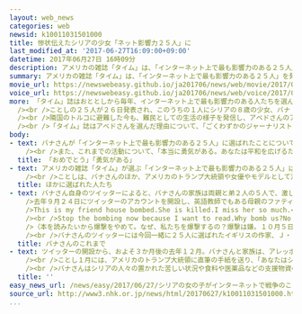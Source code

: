 ```yaml
---
layout: web_news
categories: web
newsid: k10011031501000
title: 惨状伝えたシリアの少女「ネット影響力２５人」に
last_modified_at: '2017-06-27T16:09:00+09:00'
datetime: 2017年06月27日 16時09分
description: アメリカの雑誌「タイム」は、「インターネット上で最も影響力のある２５人」を発表し、このうちの１人に内戦で激しい戦闘が続いていたシリアのアレッポの惨状をツイッターで伝え続けた８歳の少女が選ばれました。
summary: アメリカの雑誌「タイム」は、「インターネット上で最も影響力のある２５人」を発表し、このうちの１人に内戦で激しい戦闘が続いていたシリアのアレッポの惨状をツイッターで伝え続けた８歳の少女が選ばれました。
movie_url: https://newswebeasy.github.io/ja201706/news/web/movie/2017/06/27/k10011031501000.mp4
voice_url: https://newswebeasy.github.io/ja201706/news/web/voice/2017/06/27/k10011031501000.mp3
more: 「タイム」誌はおととしから毎年、インターネット上で最も影響力のある人たちを選んでいて、これまでにアメリカのオバマ前大統領や世界的な人気歌手のビヨンセさんなどが選ばれています。<br
  /><br />ことしの２５人が２６日発表され、このうちの１人にシリアの８歳の少女、バナ・アベドさんが選ばれました。アベドさんは、去年１２月まで内戦で激しい戦闘が続いていたシリアのアレッポ東部にとどまり空爆で街が破壊されたり友人が亡くなったりした体験をツイッターを通じて世界に伝え、戦闘の停止を訴えてきました。<br
  /><br />隣国のトルコに避難した今も、難民としての生活の様子を発信し、アベドさんのアカウントのフォロワーは３６万人を超えています。<br /><br />今月２０日の世界難民の日には、動画のメッセージを投稿し、「きょう、世界中に大勢の難民がいることを忘れないで。住む家も病院も仕事もない難民の姿を想像して」と英語で訴えました。<br
  /><br />「タイム」誌はアベドさんを選んだ理由について、「ごくわずかのジャーナリストしかアレッポ東部に立ち入れない中、シリアの内戦の恐ろしさを気付かせてくれた。アベドさんは多くの報道を引き寄せ、シリアで苦しむ大勢の子どもたちの象徴となった」としています。
body:
- text: バナさんが「インターネット上で最も影響力のある２５人」に選ばれたことについて、ツイッターでは「おめでとう。シリアのためになすべきことは、まだたくさんある」とつぶやいた人がいます。<br
    /><br />また、これまでの活動について、「本当に勇気がある。あなたは平和を広げるために神に選ばれたのだと思う」とか、「メッセージを世界に送り続けて！」などと、バナさんを励ましたり、過酷な状況下にあるシリアの人たちの支援を訴えたりする投稿も多数見られます。
  title: 「おめでとう」「勇気がある」
- text: アメリカの雑誌「タイム」が選ぶ「インターネット上で最も影響力のある２５人」は、おととしから毎年発表されています。これまでにアメリカのオバマ前大統領や世界的な人気歌手のビヨンセさんなどが選ばれています。<br
    /><br />ことしは、バナさんのほか、アメリカのトランプ大統領や女優やモデルとして活躍し、ツイッターで５０００万人を超えるフォロワーがいるキム・カーダシアンさん、それにハリーポッターシリーズで知られるイギリスの作家Ｊ・Ｋ・ローリングさんなどが選ばれています。
  title: ほかに選ばれた人たち
- text: バナさん自身のツイッターによると、バナさんの家族は両親と弟２人の５人で、激しい戦闘が続いていたシリアのアレッポ東部で暮らしていました。<br /><br
    />去年９月２４日にツイッターのアカウントを開設し、英語教師でもある母親のファティマさんの助けを借りながら内戦下の生活を英語で発信してきました。<br /><br
    />This is my friend house bombed.She is killed.I miss her so much.<br />（爆撃された友達の家です。彼女は死にました。彼女がいなくなって、とても寂しい。９月２７日）<br
    /><br />Stop the bombing now because I want to read.Why bomb us?No bombing.<br
    />（本を読みたいから爆撃をやめて。なぜ、私たちを爆撃するの？爆撃は嫌。１０月５日）<br /><br />こうした発信をＢＢＣやＣＮＮなど世界の主要メディアが「アンネの日記」になぞらえて相次いで取り上げ、バナさんは「現代のアンネ・フランク」として紹介されました。<br
    /><br />バナさんのツイッターには今回一緒に２５人に選ばれたイギリスの作家、Ｊ・Ｋ・ローリングさんとの交流の様子も投稿されました。内戦で食料や医薬品が不足し、電気や水道などのライフラインも寸断された中で、母親が、読書好きなバナさんのためになんとかして本を手に入れたいとローリングさんに訴えました。すると、ローリングさんが、バナさんのためにハリーポッターの電子版を送ってくれたといいます。
  title: バナさんのこれまで
- text: ツイッターの開設から、およそ３か月後の去年１２月。バナさんと家族は、アレッポ東部を無事に脱出して隣国のトルコに逃れることができました。そして、エルドアン大統領と面会し、その様子を投稿しました。<br
    /><br />ことし１月には、アメリカのトランプ大統領に直筆の手紙を送り、「あなたはシリアの子どもたちのため何か行動を起こすべきだと思います。子どもたちは、あなた方の子どもと同じで平和の喜びを受ける権利があるはずです」などと訴えて注目を集めました。このほか、ロシアのプーチン大統領やイギリスのメイ首相など世界のリーダーに次々と手紙を送り、シリアへの支援を訴えました。<br
    /><br />バナさんはシリアの人々の置かれた苦しい状況や食料や医薬品などの支援物資の提供を訴え続けています。
  title: ''
easy_news_url: /news/easy/2017/06/27/シリアの女の子がインターネットで戦争のことを伝える/
source_url: http://www3.nhk.or.jp/news/html/20170627/k10011031501000.html?utm_int=news_contents_news-main_001
...
```

